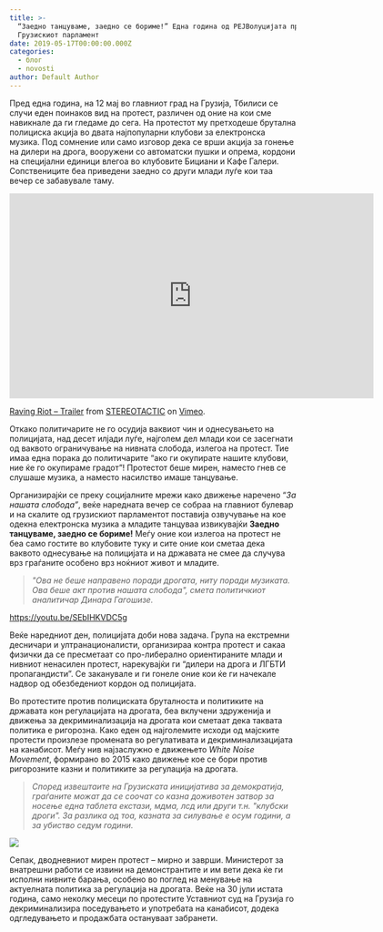 ```yaml
---
title: >-
  “Заедно танцуваме, заедно се бориме!” Една година од РЕЈВолуцијата пред
  Грузискиот парламент
date: 2019-05-17T00:00:00.000Z
categories:
  - блог
  - novosti
author: Default Author
---
```


Пред една година, на 12 мај во главниот град на Грузија, Тбилиси се случи еден поинаков вид на протест, различен од оние на кои сме навикнале да ги гледаме до сега. На протестот му претходеше брутална полициска акција во двата најпопуларни клубови за електронска музика. Под сомнение или само изговор дека се врши акција за гонење на дилери на дрога, вооружени со автоматски пушки и опрема, кордони на специјални единици влегоа во клубовите Бициани и Кафе Галери. Сопствениците беа приведени заедно со други млади луѓе кои таа вечер се забавувале таму.

<iframe src="https://player.vimeo.com/video/335683026" width="640" height="360" frameborder="0" allow="autoplay; fullscreen" allowfullscreen></iframe>

[Raving Riot – Trailer](https://vimeo.com/335683026) from [STEREOTACTIC](https://vimeo.com/stereotactic) on [Vimeo](https://vimeo.com).

Откако политичарите не го осудија ваквиот чин и однесувањето на полицијата, над десет илјади луѓе, најголем дел млади кои се засегнати од ваквото ограничување на нивната слобода, излегоа на протест. Тие имаа една порака до политичарите “ако ги окупирате нашите клубови, ние ќе го окупираме градот”! Протестот беше мирен, наместо гнев се слушаше музика, а наместо насилство имаше танцување.

Организирајќи се преку социјалните мрежи како движење наречено “_За нашата слобода”_, веќе наредната вечер се собраа на главниот булевар и на скалите од грузискиот парламентот поставија озвучување на кое одекна електронска музика а младите танцуваа извикувајќи **Заедно танцуваме, заедно се бориме!** Меѓу оние кои излегоа на протест не беа само гостите во клубовите туку и сите оние кои сметаа дека ваквото однесување на полицијата и на државата не смее да случува врз граѓаните особено врз ноќниот живот и младите.

> _"Ова не беше направено поради дрогата, ниту поради музиката. Ова беше акт против нашата слобода", смета политичкиот аналитичар Динара Гагошизе._

https://youtu.be/SEbIHKVDC5g

Веќе наредниот ден, полицијата доби нова задача. Група на екстремни десничари и ултранационалисти, организираа контра протест и сакаа физички да се пресметаат со про-либерално ориентираните млади и нивниот ненасилен протест, нарекувајќи ги “дилери на дрога и ЛГБТИ пропагандисти”. Се заканувале и ги гонеле оние кои ќе ги начекале надвор од обезбедениот кордон од полицијата.

Во протестите против полициската бруталноста и политиките на државата кон регулацијата на дрогата, беа вклучени здруженија и движења за декриминализација на дрогата кои сметаат дека таквата политика е ригорозна. Како еден од најголемите исходи од мајските протести произлезе промената во регулативата и декриминализацијата на канабисот. Меѓу нив најзаслужно е движењето _White Noise Movement_, формирано во 2015 како движење кое се бори против ригорозните казни и политиките за регулација на дрогата.

> _Според извештаите на Грузиската иницијатива за демократија, граѓаните можат да се соочат со казна доживотен затвор за носење една таблета екстази, мдма, лсд или други т.н. "клубски дроги". За разлика од тоа, казната за силување е осум години, а за убиство седум години._

![](http://libertaniabackup.local/wp-content/uploads/2019/05/https-www.huckmag.comperspectivesactivism-2inside-georgias-rave-revolution-1-1024x670.jpg)

Сепак, дводневниот мирен протест – мирно и заврши. Министерот за внатрешни работи се извини на демонстрантите и им вети дека ќе ги исполни нивните барања, особено во поглед на менување на актуелната политика за регулација на дрогата. Веќе на 30 јули истата година, само неколку месеци по протестите Уставниот суд на Грузија го декриминализира поседувањето и употребата на канабисот, додека одгледувањето и продажбата остануваат забранети.
